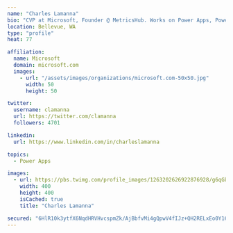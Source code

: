 ```yaml
---
name: "Charles Lamanna"
bio: "CVP at Microsoft, Founder @ MetricsHub. Works on Power Apps, Power Automate, Power Virtual Agent, Common Data Service and Dynamics 365."
location: Bellevue, WA
type: "profile"
heat: 77

affiliation:
  name: Microsoft
  domain: microsoft.com
  images:
    - url: "/assets/images/organizations/microsoft.com-50x50.jpg"
      width: 50
      height: 50

twitter:
  username: clamanna
  url: https://twitter.com/clamanna
  followers: 4701

linkedin:
  url: https://www.linkedin.com/in/charleslamanna

topics:
  - Power Apps

images:
  - url: https://pbs.twimg.com/profile_images/1263202626922876928/g6qGbHZ-_400x400.jpg
    width: 400
    height: 400
    isCached: true
    title: "Charles Lamanna"

secured: "6HlR10k3ytfX6NqdHRVHvcspmZk/AjBbfvMi4gQpwV4fIJz+QH2RELxEo0Y16aiKpG3RxJG/RF686V0oZW7kkjVKSrkpVhOrTXY3Ghp9vdFm3SikxKW6aeCSu2u47+y9+ZD+gdGx1KR4IHpe3FksdbPDByVlOmU/0xdkLQgRW816veM/vctrym1ABs3+gxsY50WgAGFTEJGehRNHcl/0PyN0YPkTSa8geqb8pigXYmlzO6QIdfs8fzn93kTQn8ilNeyZgChLC8JBChbNLi8s574J9qFQ1e29DZbAF7l+9qtNZLMcRMqHvB3zh+1cGBEHQGRsAZcrdHa9fQR4V32cxMN+MQw/RYT/XXOSKAsyTm6FwSTideQS1l//0fN3ATo0zVqCgP/pFNGIzJcIdk9Y8/tnEtP0+S3qr2PJAUKtTuU=;xJcThjHGbb+c/IY/Dl4R7g=="
---
```


